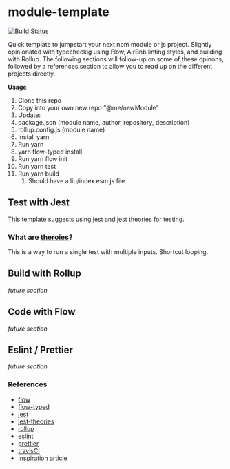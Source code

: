 # module-template

[![Build Status](https://travis-ci.org/davidlighty/module-template.svg?branch=master)](https://travis-ci.org/davidlighty/module-template)

Quick template to jumpstart your next npm module or js project. Slightly opinionated with typecheckig using Flow, AirBnb linting styles, and building with Rollup.
The following sections will follow-up on some of these opinons, followed by a references section to allow you to read up on the different projects directly.

**Usage**

1. Clone this repo
2. Copy into your own new repo "@me/newModule"
3. Update:
4. package.json (module name, author, repository, description)
5. rollup.config.js (module name)
6. Install yarn
7. Run yarn
8. yarn flow-typed install
9. Run yarn flow init
10. Run yarn test
11. Run yarn build
    1. Should have a lib/index.esm.js file

## Test with Jest

This template suggests using jest and jest theories for testing.

### What are [theroies](https://www.npmjs.com/package/jest-theories)?

This is a way to run a single test with multiple inputs. Shortcut looping.

## Build with Rollup

_future section_

## Code with Flow

_future section_

## Eslint / Prettier

_future section_

### References

- [flow](https://flow.org/)
- [flow-typed](https://github.com/flow-typed/flow-typed)
- [jest](https://jestjs.io/)
- [jest-theories](https://www.npmjs.com/package/jest-theories)
- [rollup](https://github.com/rollup/rollup)
- [eslint](https://eslint.org/)
- [prettier](https://github.com/prettier/prettier)
- [travisCI](https://travis-ci.org/)
- [Inspiration article](https://www.grzegorowski.com/publishing-npm-package-with-rollup-babel-and/)
